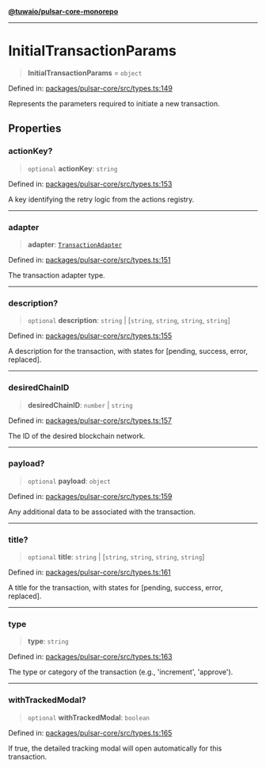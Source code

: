 [**@tuwaio/pulsar-core-monorepo**](../../../README.md)

***

# InitialTransactionParams

> **InitialTransactionParams** = `object`

Defined in: [packages/pulsar-core/src/types.ts:149](https://github.com/TuwaIO/pulsar-core/blob/3dd99361d439c3516b34d795b4c0fe6affcc943c/packages/pulsar-core/src/types.ts#L149)

Represents the parameters required to initiate a new transaction.

## Properties

### actionKey?

> `optional` **actionKey**: `string`

Defined in: [packages/pulsar-core/src/types.ts:153](https://github.com/TuwaIO/pulsar-core/blob/3dd99361d439c3516b34d795b4c0fe6affcc943c/packages/pulsar-core/src/types.ts#L153)

A key identifying the retry logic from the actions registry.

***

### adapter

> **adapter**: [`TransactionAdapter`](../enumerations/TransactionAdapter.md)

Defined in: [packages/pulsar-core/src/types.ts:151](https://github.com/TuwaIO/pulsar-core/blob/3dd99361d439c3516b34d795b4c0fe6affcc943c/packages/pulsar-core/src/types.ts#L151)

The transaction adapter type.

***

### description?

> `optional` **description**: `string` \| \[`string`, `string`, `string`, `string`\]

Defined in: [packages/pulsar-core/src/types.ts:155](https://github.com/TuwaIO/pulsar-core/blob/3dd99361d439c3516b34d795b4c0fe6affcc943c/packages/pulsar-core/src/types.ts#L155)

A description for the transaction, with states for [pending, success, error, replaced].

***

### desiredChainID

> **desiredChainID**: `number` \| `string`

Defined in: [packages/pulsar-core/src/types.ts:157](https://github.com/TuwaIO/pulsar-core/blob/3dd99361d439c3516b34d795b4c0fe6affcc943c/packages/pulsar-core/src/types.ts#L157)

The ID of the desired blockchain network.

***

### payload?

> `optional` **payload**: `object`

Defined in: [packages/pulsar-core/src/types.ts:159](https://github.com/TuwaIO/pulsar-core/blob/3dd99361d439c3516b34d795b4c0fe6affcc943c/packages/pulsar-core/src/types.ts#L159)

Any additional data to be associated with the transaction.

***

### title?

> `optional` **title**: `string` \| \[`string`, `string`, `string`, `string`\]

Defined in: [packages/pulsar-core/src/types.ts:161](https://github.com/TuwaIO/pulsar-core/blob/3dd99361d439c3516b34d795b4c0fe6affcc943c/packages/pulsar-core/src/types.ts#L161)

A title for the transaction, with states for [pending, success, error, replaced].

***

### type

> **type**: `string`

Defined in: [packages/pulsar-core/src/types.ts:163](https://github.com/TuwaIO/pulsar-core/blob/3dd99361d439c3516b34d795b4c0fe6affcc943c/packages/pulsar-core/src/types.ts#L163)

The type or category of the transaction (e.g., 'increment', 'approve').

***

### withTrackedModal?

> `optional` **withTrackedModal**: `boolean`

Defined in: [packages/pulsar-core/src/types.ts:165](https://github.com/TuwaIO/pulsar-core/blob/3dd99361d439c3516b34d795b4c0fe6affcc943c/packages/pulsar-core/src/types.ts#L165)

If true, the detailed tracking modal will open automatically for this transaction.
